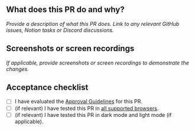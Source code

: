 ## What does this PR do and why?

_Provide a description of what this PR does. Link to any relevant GitHub issues, Notion tasks or Discord discussions._

## Screenshots or screen recordings

_If applicable, provide screenshots or screen recordings to demonstrate the changes._

## Acceptance checklist

- [ ] I have evaluated the [Approval Guidelines](https://github.com/jbx-protocol/juice-interface/blob/main/CONTRIBUTING.md#approval-guidelines) for this PR.
- [ ] (if relevant) I have tested this PR in [all supported browsers](https://github.com/jbx-protocol/juice-interface/blob/main/CONTRIBUTING.md#supported-browsers).
- [ ] (if relevant) I have tested this PR in dark mode and light mode (if applicable).
